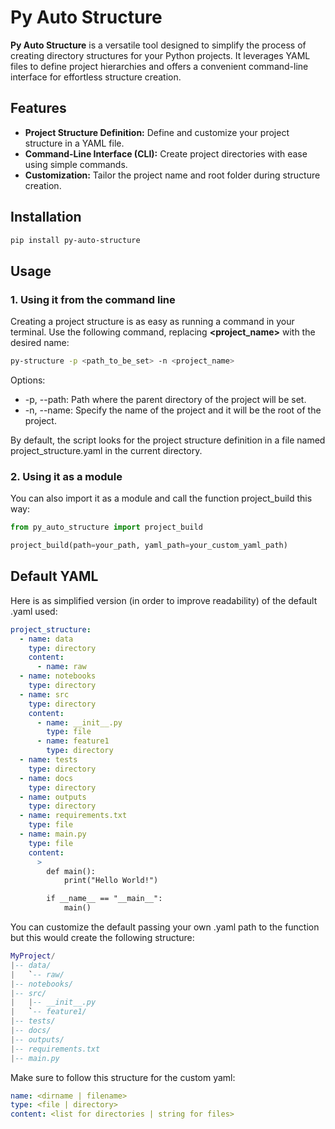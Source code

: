# Py Auto Structure

**Py Auto Structure** is a versatile tool designed to simplify the process of creating directory structures for your Python projects. It leverages YAML files to define project hierarchies and offers a convenient command-line interface for effortless structure creation.

## Features

- **Project Structure Definition:** Define and customize your project structure in a YAML file.
- **Command-Line Interface (CLI):** Create project directories with ease using simple commands.
- **Customization:** Tailor the project name and root folder during structure creation.

## Installation

```bash
pip install py-auto-structure
```

## Usage

### 1. Using it from the command line
Creating a project structure is as easy as running a command in your terminal. Use the following command, replacing **<project_name>** with the desired name:

```bash
py-structure -p <path_to_be_set> -n <project_name>
```

Options:
- -p, --path: Path where the parent directory of the project will be set.
- -n, --name: Specify the name of the project and it will be the root of the project.

By default, the script looks for the project structure definition in a file named project_structure.yaml in the current directory.

### 2. Using it as a module

You can also import it as a module and call the function project_build this way:

```python
from py_auto_structure import project_build

project_build(path=your_path, yaml_path=your_custom_yaml_path)

```

## Default YAML

Here is as simplified version (in order to improve readability) of the default .yaml used:

```yaml
project_structure:
  - name: data
    type: directory
    content:
      - name: raw
  - name: notebooks
    type: directory
  - name: src
    type: directory
    content:
      - name: __init__.py
        type: file
      - name: feature1
        type: directory
  - name: tests
    type: directory
  - name: docs
    type: directory
  - name: outputs
    type: directory
  - name: requirements.txt
    type: file
  - name: main.py
    type: file
    content: 
      >
        def main():
            print("Hello World!")

        if __name__ == "__main__":
            main()
```

You can customize the default passing your own .yaml path to the function but this would create the following structure:

```lua
MyProject/
|-- data/
|   `-- raw/
|-- notebooks/
|-- src/
|   |-- __init__.py
|   `-- feature1/
|-- tests/
|-- docs/
|-- outputs/
|-- requirements.txt
|-- main.py
```

Make sure to follow this structure for the custom yaml:

```yaml
name: <dirname | filename>
type: <file | directory>
content: <list for directories | string for files>
```